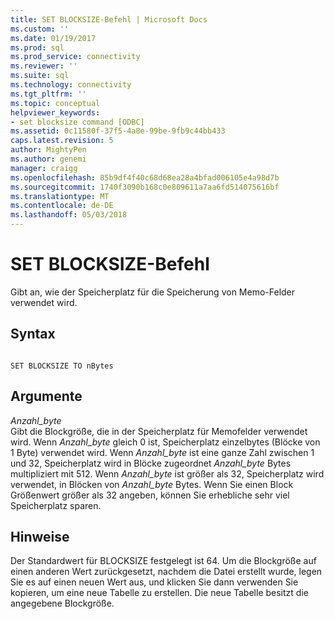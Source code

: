 ```yaml
---
title: SET BLOCKSIZE-Befehl | Microsoft Docs
ms.custom: ''
ms.date: 01/19/2017
ms.prod: sql
ms.prod_service: connectivity
ms.reviewer: ''
ms.suite: sql
ms.technology: connectivity
ms.tgt_pltfrm: ''
ms.topic: conceptual
helpviewer_keywords:
- set blocksize command [ODBC]
ms.assetid: 0c11580f-37f5-4a8e-99be-9fb9c44bb433
caps.latest.revision: 5
author: MightyPen
ms.author: genemi
manager: craigg
ms.openlocfilehash: 85b9df4f40c68d68ea28a4bfad006105e4a98d7b
ms.sourcegitcommit: 1740f3090b168c0e809611a7aa6fd514075616bf
ms.translationtype: MT
ms.contentlocale: de-DE
ms.lasthandoff: 05/03/2018
---
```

# <a name="set-blocksize-command"></a>SET BLOCKSIZE-Befehl
Gibt an, wie der Speicherplatz für die Speicherung von Memo-Felder verwendet wird.  
  
## <a name="syntax"></a>Syntax  
  
```  
  
SET BLOCKSIZE TO nBytes  
```  
  
## <a name="arguments"></a>Argumente  
 *Anzahl_byte*  
 Gibt die Blockgröße, die in der Speicherplatz für Memofelder verwendet wird. Wenn *Anzahl_byte* gleich 0 ist, Speicherplatz einzelbytes (Blöcke von 1 Byte) verwendet wird. Wenn *Anzahl_byte* ist eine ganze Zahl zwischen 1 und 32, Speicherplatz wird in Blöcke zugeordnet *Anzahl_byte* Bytes multipliziert mit 512. Wenn *Anzahl_byte* ist größer als 32, Speicherplatz wird verwendet, in Blöcken von *Anzahl_byte* Bytes. Wenn Sie einen Block Größenwert größer als 32 angeben, können Sie erhebliche sehr viel Speicherplatz sparen.  
  
## <a name="remarks"></a>Hinweise  
 Der Standardwert für BLOCKSIZE festgelegt ist 64. Um die Blockgröße auf einen anderen Wert zurückgesetzt, nachdem die Datei erstellt wurde, legen Sie es auf einen neuen Wert aus, und klicken Sie dann verwenden Sie kopieren, um eine neue Tabelle zu erstellen. Die neue Tabelle besitzt die angegebene Blockgröße.

